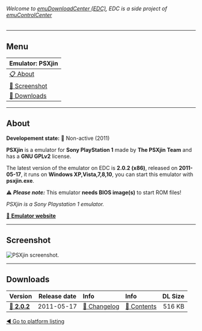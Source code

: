 ###### Welcome to [emuDownloadCenter (EDC)](https://github.com/PhoenixInteractiveNL/emuDownloadCenter/wiki/), EDC is a side project of [emuControlCenter](https://github.com/PhoenixInteractiveNL/emuControlCenter/wiki/)
***
## Menu
| **Emulator: PSXjin** |
|:---------|
| [:clipboard: About](#about) |
| [:sunrise: Screenshot](#screenshot) |
| [:floppy_disk: Downloads](#downloads) |
***
## About
**Developement state:** :red_circle: Non-active (2011)

**PSXjin** is a emulator for **Sony PlayStation 1** made by **The PSXjin Team** and has a **GNU GPLv2** license.

The latest version of the emulator on EDC is **2.0.2 (x86)**, released on **2011-05-17**, it runs on **Windows XP,Vista,7,8,10**, you can start this emulator with **psxjin.exe**.

:warning: _**Please note:**_ This emulator **needs BIOS image(s)** to start ROM files!

_PSXjin is a Sony Playstation 1 emulator._

[:link: **Emulator website**](http://code.google.com/p/psxjin/)
***
## Screenshot
![](https://raw.githubusercontent.com/PhoenixInteractiveNL/emuDownloadCenter/master/hooks/psxjin/screen.jpg "PSXjin screenshot.")
***
## Downloads
| Version  | Release date  | Info       | Info       | DL Size    |
|:---------|:-------------:|:-----------|:-----------|-----------:|
| [:floppy_disk: **2.0.2**](https://github.com/PhoenixInteractiveNL/edc-repo0005/raw/master/psxjin/2.0.2.7z) | 2011-05-17 | [:page_facing_up: Changelog](https://github.com/PhoenixInteractiveNL/edc-repo0005/blob/master/psxjin/2.0.2_changelog.txt) | [:mag_right: Contents](https://github.com/PhoenixInteractiveNL/edc-repo0005/blob/master/psxjin/2.0.2_contents.txt) | 516 KB |

[:arrow_backward: Go to platform listing](https://github.com/PhoenixInteractiveNL/emuDownloadCenter/wiki/EDC-Platform-List)
